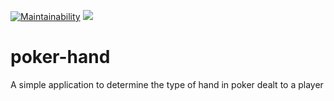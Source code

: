 [![Maintainability](https://api.codeclimate.com/v1/badges/5091f08c5b8e3c6c7eae/maintainability)](https://codeclimate.com/github/shikharsubedi/poker-hand/maintainability)
<a href="https://codeclimate.com/github/shikharsubedi/poker-hand/test_coverage"><img src="https://api.codeclimate.com/v1/badges/5091f08c5b8e3c6c7eae/test_coverage" /></a>
# poker-hand
A simple application to determine the type of hand in poker dealt to a player
